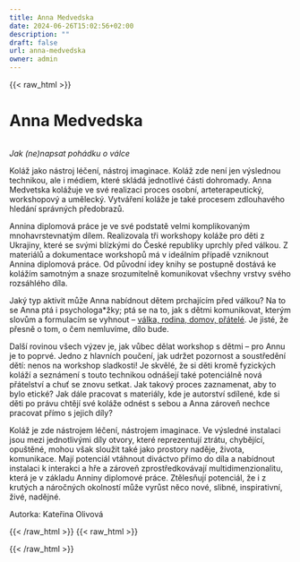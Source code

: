 ```yaml
---
title: Anna Medvedska
date: 2024-06-26T15:02:56+02:00
description: ""
draft: false
url: anna-medvedska
owner: admin
---
```

{{< raw_html >}}
<h1 id="anna-medvedska">Anna Medvedska</h1>
<div class="page" title="Page 87">
<div class="section">
<div class="layoutArea">
<div class="column">
<p><em>Jak (ne)napsat pohádku o válce</em></p>
<p>Koláž jako nástroj léčení, nástroj imaginace. Koláž zde není jen výslednou technikou, ale i médiem, které skládá jednotlivé části dohromady. Anna Medvetska kolážuje ve své realizaci proces osobní, arteterapeutický, workshopový a umělecký. Vytváření koláže je také procesem zdlouhavého hledání správných předobrazů.</p>
<p>Annina diplomová práce je ve své podstatě velmi komplikovaným mnohavrstevnatým dílem. Realizovala tři workshopy koláže pro děti z Ukrajiny, které se svými blízkými do České republiky uprchly před válkou. Z materiálů a dokumentace workshopů má v ideálním případě vzniknout Annina diplomová práce. Od původní idey knihy se postupně dostává ke kolážím samotným a snaze srozumitelně komunikovat všechny vrstvy svého rozsáhlého díla.</p>
<p>Jaký typ aktivit může Anna nabídnout dětem prchajícím před válkou? Na to se Anna ptá i psychologa*žky; ptá se na to, jak s dětmi komunikovat, kterým slovům a formulacím se vyhnout &ndash; <span style="text-decoration: underline;">válka, rodina, domov, přátelé</span>. Je jisté, že přesně o tom, o čem nemluvíme, dílo bude.</p>
<p>Další rovinou všech výzev je, jak vůbec dělat workshop s dětmi &ndash; pro Annu je to poprvé. Jedno z hlavních poučení, jak udržet pozornost a soustředění dětí: nenos na workshop sladkosti! Je skvělé, že si děti kromě fyzických koláží a seznámení s touto technikou odnášejí také potenciálně nová přátelství a chuť se znovu setkat. Jak takový proces zaznamenat, aby to bylo etické? Jak dále pracovat s materiály, kde je autorství sdílené, kde si děti po právu chtějí své koláže odnést s sebou a Anna zároveň nechce pracovat přímo s jejich díly?</p>
<p>Koláž je zde nástrojem léčení, nástrojem imaginace. Ve výsledné instalaci jsou mezi jednotlivými díly otvory, které reprezentují ztrátu, chybějící, opuštěné, mohou však sloužit také jako prostory naděje, života, komunikace. Mají potenciál vtáhnout diváctvo přímo do díla a nabídnout instalaci k interakci a hře a zároveň zprostředkovávají multidimenzionalitu, která je v základu Anniny diplomové práce. Ztělesňují potenciál, že i z krutých a náročných okolností může vyrůst něco nové, slibné, inspirativní, živé, nadějné.</p>
<p>Autorka: Kateřina Olivová</p>
</div>
</div>
</div>
</div>
{{< /raw_html >}}
<!-- SECTION BREAK -->
{{< raw_html >}}

{{< /raw_html >}}
